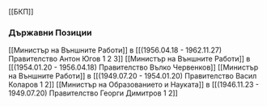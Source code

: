 [[БКП]]

### Държавни Позиции
[[Министър на Външните Работи]] в [[(1956.04.18 - 1962.11.27) Правителство Антон Югов 1 2 3]]
[[Министър на Външните Работи]] в [[(1954.01.20 - 1956.04.18) Правителство Вълко Червенков]]
[[Министър на Външните Работи]] в [[(1949.07.20 - 1954.01.20) Правителство Васил Коларов 1 2]]
[[Министър на Образованието и Науката]] в [[(1946.11.23 - 1949.07.20) Правителство Георги Димитров 1 2]]